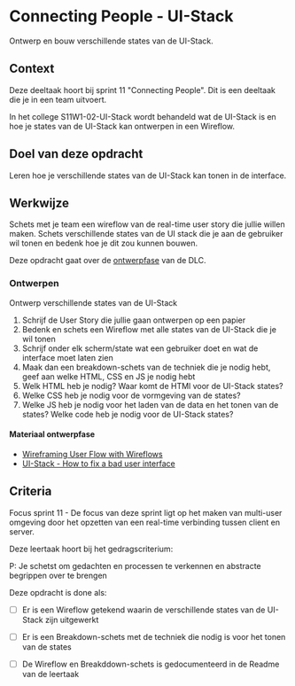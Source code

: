 # Connecting People - UI-Stack

Ontwerp en bouw verschillende states van de UI-Stack.

## Context

Deze deeltaak hoort bij sprint 11 "Connecting People". Dit is een deeltaak die je in een team uitvoert.

In het college S11W1-02-UI-Stack wordt behandeld wat de UI-Stack is en hoe je states van de UI-Stack kan ontwerpen in een Wireflow.



## Doel van deze opdracht

Leren hoe je verschillende states van de UI-Stack kan tonen in de interface.


## Werkwijze

Schets met je team een wireflow van de real-time user story die jullie willen maken. Schets verschillende states van de UI stack die je aan de gebruiker wil tonen en bedenk hoe je dit zou kunnen bouwen. 


Deze opdracht gaat over de [ontwerpfase](#ontwerpen) van de DLC.



### Ontwerpen

Ontwerp verschillende states van de UI-Stack

1. Schrijf de User Story die jullie gaan ontwerpen op een papier
2. Bedenk en schets een Wireflow met alle states van de UI-Stack die je wil tonen
3. Schrijf onder elk scherm/state wat een gebruiker doet en wat de interface moet laten zien
4. Maak dan een breakdown-schets van de techniek die je nodig hebt, geef aan welke HTML, CSS en JS je nodig hebt
5. Welk HTML heb je nodig? Waar komt de HTMl voor de UI-Stack states?
5. Welke CSS heb je nodig voor de vormgeving van de states?
6. Welke JS heb je nodig voor het laden van de data en het tonen van de states? Welke code heb je nodig voor de UI-Stack states?


#### Materiaal ontwerpfase

- [Wireframing User Flow with Wireflows](https://balsamiq.com/learn/articles/wireflows/)
- [UI-Stack - How to fix a bad user interface](https://www.scotthurff.com/posts/why-your-user-interface-is-awkward-youre-ignoring-the-ui-stack/)



## Criteria

Focus sprint 11 - De focus van deze sprint ligt op het maken van multi-user omgeving door het opzetten van een real-time verbinding tussen client en server.

Deze leertaak hoort bij het gedragscriterium:

P: Je schetst om gedachten en processen te verkennen en abstracte begrippen over te brengen


Deze opdracht is done als:

- [ ] Er is een Wireflow getekend waarin de verschillende states van de UI-Stack zijn uitgewerkt
- [ ] Er is een Breakdown-schets met de techniek die nodig is voor het tonen van de states
- [ ] De Wireflow en Breakddown-schets is gedocumenteerd in de Readme van de leertaak

